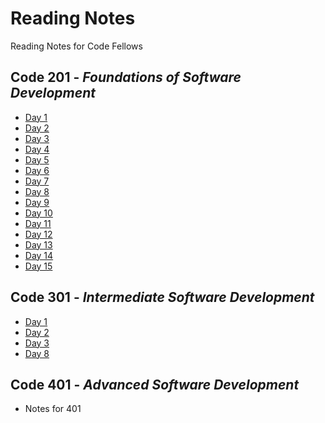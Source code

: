 # Reading Notes
Reading Notes for Code Fellows

## Code 201 - *Foundations of Software Development*
  - [Day 1](201/class-01.md)
  - [Day 2](201/class-02.md)
  - [Day 3](201/class-03.md)
  - [Day 4](201/class-04.md)
  - [Day 5](201/class-05.md)
  - [Day 6](201/class-06.md)
  - [Day 7](201/class-07.md)
  - [Day 8](201/class-08.md)
  - [Day 9](201/class-09.md)
  - [Day 10](201/class-10.md)
  - [Day 11](201/class-11.md)
  - [Day 12](201/class-12.md)
  - [Day 13](201/class-13.md)
  - [Day 14](201/class-14.md)
  - [Day 15](201/class-15.md)

## Code 301 - *Intermediate Software Development*
  - [Day 1](301/class-01.md)
  - [Day 2](301/class-02.md)
  - [Day 3](301/class-03.md)
  - [Day 8](301/class-08.md)

## Code 401 - *Advanced Software Development*
  - Notes for 401
